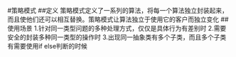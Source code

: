 #策略模式
##定义
策略模式定义了一系列的算法，将每一个算法独立封装起来，而且使他们还可以相互替换。策略模式让算法独立于使用它的客户而独立变化
##使用场景
1.针对同一类型问题的多种处理方式，仅仅是具体行为有差别时
2.需要安全的封装多种同一类型的操作时
3.出现同一抽象类有多个子类，而且多个子类有需要使用if else判断的时候